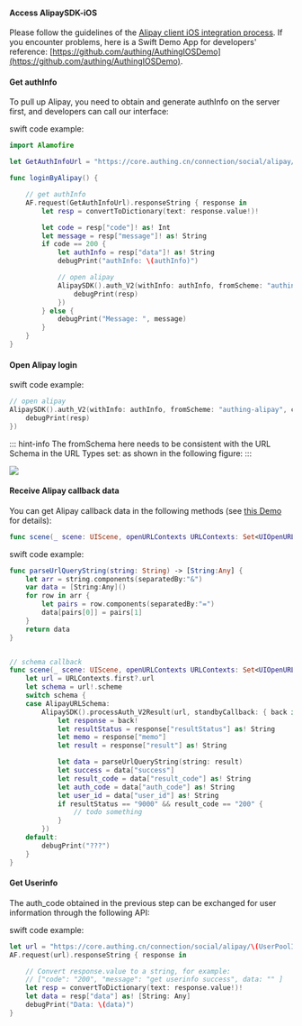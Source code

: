 <IntegrationDetailCard title="Start development of access">

#### Access AlipaySDK-iOS

Please follow the guidelines of the [Alipay client iOS integration process](https://docs.open.alipay.com/204/105295/). If you encounter problems, here is a Swift Demo App for developers' reference: [https://github.com/authing/AuthingIOSDemo](https://github.com/authing/AuthingIOSDemo).

#### Get authInfo

To pull up Alipay, you need to obtain and generate authInfo on the server first, and developers can call our interface:

<ApiMethodSpec method="get" host="https://core.authing.cn/" path="connection/social/alipay/:userPoolId/authinfo">

<template slot="pathParams">

<ApiMethodParam name="userPoolId" type="string" required description="User Pool ID"/>

</template>

<template slot="response">

<ApiMethodResponse httpCode="200">

```json
{
  "code": 200,
  "message": "get authinfo success",
  "data": "apiname=com.alipay.account.auth&app_id=2018010901722731&app_name=mc&auth_type=AUTHACCOUNT&biz_type=openservice&method=alipay.open.auth.sdk.code.get&pid=2088422236285260&product_id=APP_FAST_LOGIN&scope=kuaijie&sign_type=RSA2&target_id=8a7a4ac1-888f-4e73-93d8-82bdc5786cec&sign=inNShZI0RrLvR%2F3V10tAQOQTLSmUKNtzbXbmDKVKGXc%2FCeIhoGqv4hrD4amq4h8ejj9PwAJkToXxLZI%2FSNQDcABFsrPGagKMpIn7wOBBYKHguOt5gJmG0D305eehmXheosDu4GmhPPpDe3Lks4aWjwswbN2rD2KqqGKOrEtTrXIomc%2By30F37E2rH8jwo7zeATjY%2B27qbgu%2FlGkHg0SwZ1GHs%2Fxic0xRMilxDRCd%2BSLYuyQhqBO%2B6lKXA%2BZb8N1V5GHWLkC1rpNEKPgfXwU6lWaXJ6JfFKIshPsJYEXRbTtIDUqI5sd8o8Y68MlYf1OlsOKmz24%2FZRKm%2Bu2JpVyWpw%3D%3D"
}
```

</ApiMethodResponse>

</template>

</ApiMethodSpec>

swift code example:

```swift
import Alamofire

let GetAuthInfoUrl = "https://core.authing.cn/connection/social/alipay/<YOUR_USERPOOL_ID>/authinfo"

func loginByAlipay() {

    // get authInfo
    AF.request(GetAuthInfoUrl).responseString { response in
        let resp = convertToDictionary(text: response.value!)!

        let code = resp["code"]! as! Int
        let message = resp["message"]! as! String
        if code == 200 {
            let authInfo = resp["data"]! as! String
            debugPrint("authInfo: \(authInfo)")

            // open alipay
            AlipaySDK().auth_V2(withInfo: authInfo, fromScheme: "authing-alipay", callback: { resp in
                debugPrint(resp)
            })
        } else {
            debugPrint("Message: ", message)
        }
    }
}

```

#### Open Alipay login

swift code example:

```swift
// open alipay
AlipaySDK().auth_V2(withInfo: authInfo, fromScheme: "authing-alipay", callback: { resp in
    debugPrint(resp)
})
```

::: hint-info
The fromSchema here needs to be consistent with the URL Schema in the URL Types set: as shown in the following figure:
:::

![](https://cdn.authing.cn/blog/image%20%28497%29.png)

#### Receive Alipay callback data

You can get Alipay callback data in the following methods (see [this Demo](https://github.com/authing/AuthingIOSDemo) for details):

```swift
func scene(_ scene: UIScene, openURLContexts URLContexts: Set<UIOpenURLContext>)
```

swift code example:

```swift
func parseUrlQueryString(string: String) -> [String:Any] {
    let arr = string.components(separatedBy:"&")
    var data = [String:Any]()
    for row in arr {
        let pairs = row.components(separatedBy:"=")
        data[pairs[0]] = pairs[1]
    }
    return data
}


// schema callback
func scene(_ scene: UIScene, openURLContexts URLContexts: Set<UIOpenURLContext>) {
    let url = URLContexts.first?.url
    let schema = url!.scheme
    switch schema {
    case AlipayURLSchema:
        AlipaySDK().processAuth_V2Result(url, standbyCallback: { back in
            let response = back!
            let resultStatus = response["resultStatus"] as! String
            let memo = response["memo"]
            let result = response["result"] as! String

            let data = parseUrlQueryString(string: result)
            let success = data["success"]
            let result_code = data["result_code"] as! String
            let auth_code = data["auth_code"] as! String
            let user_id = data["user_id"] as! String
            if resultStatus == "9000" && result_code == "200" {
                // todo something
            }
        })
    default:
        debugPrint("???")
    }
}
```

#### Get Userinfo

The auth_code obtained in the previous step can be exchanged for user information through the following API:

<ApiMethodSpec method="get" host="https://core.authing.cn/" path="connection/social/alipay/:userPoolId/callback?app_id=YOUR_APP_ID">

<template slot="pathParams">

<ApiMethodParam name="userPoolId" type="string" required description="User Pool ID"/>

</template>

<template slot="queryParams">

<ApiMethodParam name="auth_code" type="string" required description="The auth_code obtained in the previous step."/>

<ApiMethodParam name="app_id" type="string">

Application ID, optional. If the application ID is passed, the token in the obtained user information will be the id_token issued by the Use application; if not, the token in the user information will be the token issued by Authing itself. **It is recommended to pass app_id when calling this API**.

</ApiMethodParam>

</template>

<template slot="response">

<ApiMethodResponse httpCode="200">

```js
{
  id: '5f8ff3f3864c9c62bb76fdb1',
  email: null,
  emailVerified: false,
  unionid: 'alipay:2088422236285260',
  openid: null,
  oauth: '{"code":"10000","msg":"Success","avatar":"https://tfs.alipayobjects.com/images/partner/TB1_fGraDXGDuNjmf7YXXctaXXa","city":"怀化市","gender":"m","isCertified":"T","isStudentCertified":"F","nickName":"Bob","province":"湖南省","userId":"2088422236285260","userStatus":"T","userType":"2"}',
  registerSource: [ 'social:alipay' ],
  username: null,
  nickname: 'Bob',
  company: null,
  photo: 'https://tfs.alipayobjects.com/images/partner/TB1_fGraDXGDuNjmf7YXXctaXXa',
  token: 'YOUR_TOKEN',
  phone: null,
  tokenExpiredAt: 2020-11-05T09:05:09.844Z,
  loginsCount: 7,
  lastIP: undefined,
  signedUp: 2020-10-21T08:40:19.036Z,
  blocked: false,
  isDeleted: false
}
```

</ApiMethodResponse>

</template>

</ApiMethodSpec>

swift code example:

```swift
let url = "https://core.authing.cn/connection/social/alipay/\(UserPoolId)/callback?auth_code=\(auth_code)"
AF.request(url).responseString { response in

    // Convert response.value to a string, for example:
    // ["code": "200", "message": "get userinfo success", data: "" ]
    let resp = convertToDictionary(text: response.value!)!
    let data = resp["data"] as! [String: Any]
    debugPrint("Data: \(data)")
}
```

</IntegrationDetailCard>
